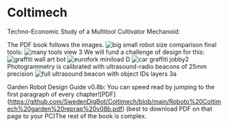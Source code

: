 # Coltimech

Techno-Economic Study of a Multitool Cultivator Mechanoid: 

The PDF book follows the images. 
![big small robot size comparison final ](https://github.com/SwedenDigBot/Coltimech/assets/161290496/7fd3397e-cf0c-4494-a3a0-be19a50667ca)
tools:
![many tools view 3](https://github.com/SwedenDigBot/Coltimech/assets/161290496/c0d80b87-10c0-474b-a841-4126efda28e2)
We will fund a challenge of design for this:
![graffiti wall art bot](https://github.com/SwedenDigBot/Coltimech/assets/161290496/e200d383-6da8-4e3b-93e3-b7480706be75)
![eurofork miniload D](https://github.com/SwedenDigBot/Coltimech/assets/161290496/469d52dd-23be-449c-83ff-4ba382e5da61)
![car graffiti jobby2](https://github.com/SwedenDigBot/Coltimech/assets/161290496/e24db525-9d2f-4cbd-a5e3-912999ae3da5)
Photogrammetry is calibrated with ultrasound-radio beacons of 25mm precision
![ full ultrasound beacon with object IDs layers 3a ](https://github.com/SwedenDigBot/Coltimech/assets/161290496/775a3aed-3cd4-4d37-83f7-91affefa9708)


Garden Robot Design Guide v0.8b:
You can speed read by jumping to the first paragraph of every chapter![PDF]  (https://github.com/SwedenDigBot/Coltimech/blob/main/Roboto%20Coltimech%20garden%20reprap%20v08b.pdf) (best to download PDF on that page to your PC)The rest of the book is complex. 

